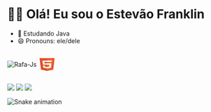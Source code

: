 # :man_technologist: Olá! Eu sou o Estevão Franklin

- 🌱 Estudando Java
- 😄 Pronouns: ele/dele

<div style="display: inline_block"><br>
  <img align="center" alt="Rafa-Js" height="30" width="40" src="https://cdn.jsdelivr.net/gh/devicons/devicon/icons/java/java-original-wordmark.svg">
  <img align="center" alt="Rafa-HTML" height="30" width="40" src="https://raw.githubusercontent.com/devicons/devicon/master/icons/html5/html5-original.svg">

</div>

##
 
<div>
  
  <a href="https://instagram.com/estevao6c" target="_blank"><img src="https://img.shields.io/badge/-Instagram-%23E4405F?style=for-the-badge&logo=instagram&logoColor=white" target="_blank"></a>
 	  <a href="estevao-franklin@hotmail.com" target="_blank"><img src="https://img.shields.io/badge/-Hotmail-0078D4?style=for-the-badge&logo=instagram&logoColor=white" target="_blank"></a>
   <a href="https://www.linkedin.com/in/estev%C3%A3o-franklin-550023201" target="_blank"><img src="https://img.shields.io/badge/-LinkedIn-%230077B5?style=for-the-badge&logo=linkedin&logoColor=white" target="_blank"></a> 
 
  ![Snake animation](https://github.com/EstevaoFranklin/rafaballerini/blob/output/github-contribution-grid-snake.svg)
 
</div>
